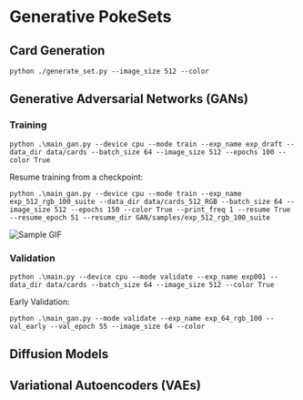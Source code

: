 # Generative PokeSets

## Card Generation

```batch
python ./generate_set.py --image_size 512 --color
```

## Generative Adversarial Networks (GANs)

### Training

```batch
python .\main_gan.py --device cpu --mode train --exp_name exp_draft --data_dir data/cards --batch_size 64 --image_size 512 --epochs 100 --color True
```

Resume training from a checkpoint:

```batch
python .\main_gan.py --device cpu --mode train --exp_name exp_512_rgb_100_suite --data_dir data/cards_512_RGB --batch_size 64 --image_size 512 --epochs 150 --color True --print_freq 1 --resume True --resume_epoch 51 --resume_dir GAN/samples/exp_512_rgb_100_suite
```

![Sample GIF](https://github.com/aristo6253/generative-pokeset/GAN/train_128_rgb.gif)

### Validation

```batch
python .\main.py --device cpu --mode validate --exp_name exp001 --data_dir data/cards --batch_size 64 --image_size 512 --color True
```

Early Validation:

```batch
python .\main_gan.py --mode validate --exp_name exp_64_rgb_100 --val_early --val_epoch 55 --image_size 64 --color
```

## Diffusion Models

## Variational Autoencoders (VAEs)
